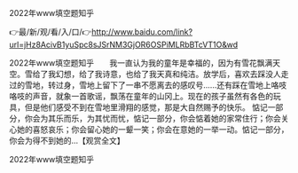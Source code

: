 2022年www填空题知乎

👉最/新/观/看/入/口/👉http://www.baidu.com/link?url=jHz8AcivB1yuSpc8sJSrNM3GjOR6OSPiMLRbBTcVT1O&wd

2022年www填空题知乎　　我一直认为我的童年是幸福的，因为有雪花飘满天空。雪给了我幻想，给了我诗意，也给了我天真和纯洁。放学后，喜欢去踩没人走过的雪地，转过身，雪地上留下了一串不愿离去的感叹号......还有踩在雪地上咯吱咯吱的声音，就象一首歌谣，飘荡在童年的山冈上。现在的孩子虽然有各色的玩具，但是他们感受不到在雪地里滑翔的感觉，那是大自然赐予的快乐。
惦记一部分，你会为其乐而乐，为其忧而忧，惦记一部分，你会惦着她的家常住行；你会关心她的喜怒哀乐；你会留心她的一颦一笑；你会在意她的一举一动。惦记一部分，你会为得不到她的...【观赏全文】


2022年www填空题知乎

